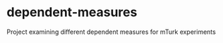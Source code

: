 dependent-measures
==================

Project examining different dependent measures for mTurk experiments
